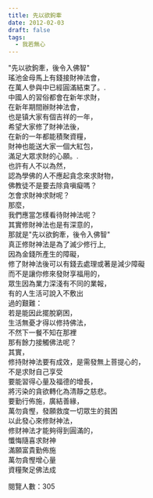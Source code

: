 ```yaml
---
title: 先以欲鉤牽
date: 2012-02-03
draft: false
tags:
  - 我若無心
---
```

"先以欲鉤牽，後令入佛智"  
瑤池金母馬上有錢接財神法會，  
在萬人參與中已經圓滿結束了。.  
中國人的習俗都會在新年求財，  
在新年期間辦財神法會，  
也是镇大家有個吉祥的一年，  
希望大家修了財神法後，  
在新的一年都能積聚資糧，  
財神也能送大家一個大紅包，  
滿足大眾求財的心願。.  
也許有人不以為然，  
認為學佛的人不應起貪念來求財物，  
佛教徒不是要去除貪嗔癡嗎？  
怎會求財神求財呢？  
那麼，  
我們應當怎樣看待財神法呢？  
其實修財神法也是有深意的，  
那就是"先以欲鉤牽，後令入佛智"  
真正修財神法是為了滅少修行上,  
因為金錢所產生的障礙，  
修了財神法後可以有錢去處理或著是減少障礙  
而不是讓你修來發財享福用的，  
眾生因為業力深淺有不同的業報，  
有的人生活可說入不敷出  
過的艱難：  
若是能因此擺脫窮困，  
生活無憂才得以修持佛法，  
不然下一餐不知在那裡  
那有餘力接觸佛法呢？  
其實，  
修持財神法要有成效，是需發無上菩提心的，  
不是求財自己享受  
要能習得心量及福德的增長，  
將污染的貪欲轉化為清靜之慈悲。  
要勤行佈施，廣結善緣，  
萬勿貪慳，發願救度一切眾生的貧困  
以此發心來修財神法，  
修财神法才能夠得到圓滿的，  
懺悔隨喜求財神  
滿願富貴勤佈施  
萬勿貪慳增心量  
資糧聚足佛法成  

閱覽人數：305